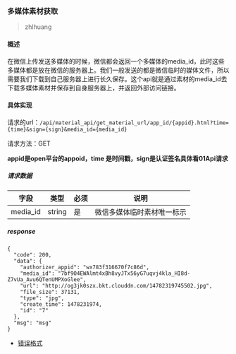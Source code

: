 ### 多媒体素材获取

>zhlhuang

#### 概述

在微信上传发送多媒体的时候，微信都会返回一个多媒体的media_id，此时这些多媒体都是放在微信的服务器上。我们一般发送的都是微信临时的媒体文件，所以需要我们下载到自己服务器上进行长久保存。这个api就是通过素材的media_id去下载多媒体素材并保存到自身服务器上，并返回外部访问链接。


#### 具体实现

请求的url：`/api/material_api/get_material_url/app_id/{appid}.html?time={time}&sign={sign}&media_id={media_id}`

请求方法：GET

**appid是open平台的appoid，time 是时间戳，sign是认证签名具体看01Api请求**

##### 请求数据

字段 | 类型|必须|说明
---|---|---|---
media_id| string |是|微信多媒体临时素材唯一标示


##### response

```
{
  "code": 200,
  "data": {
    "authorizer_appid": "wx783f316670f7c86d",
    "media_id": "7bf9O4EWAlmt4xBh8vyJTx56yG7uqvj4kla_HI8d-Z7vUa_Avu6QTenUMPXoGlee",
    "url": "http://og3jk0szx.bkt.clouddn.com/14782319745502.jpg",
    "file_size": 37131,
    "type": "jpg",
    "create_time": 1478231974,
    "id": "7"
  },
  "msg": "msg"
}
```

* [错误格式](/Api/01Api错误返回.html)